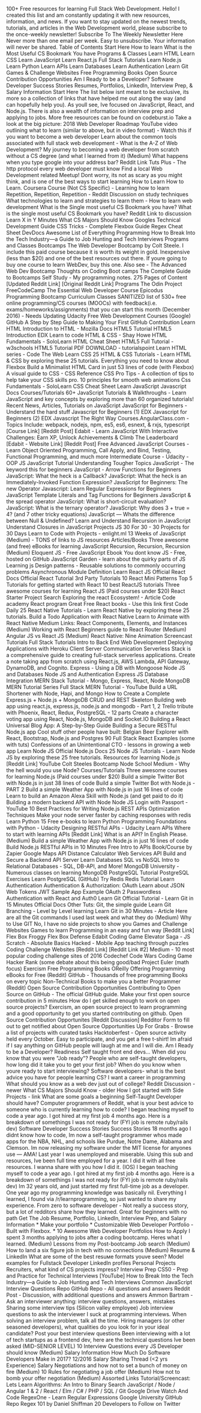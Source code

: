 100+ Free resources for learning Full Stack Web Development. Hello! I created this list and am constantly updating it with new resources, information, and news. If you want to stay updated on the newest trends, tutorials, and articles in the Web Development world, please subscribe to the once-weekly newsletter! Subscribe To The Weekly Newsletter Here Never more than one email per week. Easy to unsubscribe. Your information will never be shared. Table of Contents Start Here How to learn What is the Most Useful CS Bookmark You have Programs & Classes Learn HTML Learn CSS Learn JavaScript Learn React.js Full Stack Tutorials Learn Node.js Learn Python Learn APIs Learn Databases Learn Authentication Learn Git Games & Challenge Websites Free Programming Books Open Source Contribution Opportunities Am I Ready to be a Developer? Software Developer Success Stories Resumes, Portfolios, LinkedIn, Interview Prep, & Salary Information Start Here The list below isnt meant to be exclusive, its more so a collection of links that have helped me out along the way (and can hopefully help you). As youll see, Ive focused on JavaScript, React, and Node.js. There is also a wealth of information on interview prep and applying to jobs. More free resources can be found on codeburst.io Take a look at the big picture: 2018 Web Developer Roadmap YouTube video outlining what to learn (similar to above, but in video format) - Watch this if you want to become a web developer Learn about the common tools associated with full stack web development - What is the A-Z of Web Development? My journey to becoming a web developer from scratch without a CS degree (and what I learned from it) (Medium) What happens when you type google into your address bar? Reddit Link Tuts Plus - The http protocol every web developer must know Find a local Web Development related Meetup! Dont worry, its not as scary as you might think, and is one of the best ways to start learning How to Learn How to Learn. Coursera Course (Not CS Specific) - Learning how to learn Repetition, Repetition, Repetition - Reddit Discussion on study techniques What technologies to learn and strategies to learn them - How to learn web development What is the Single most useful CS Bookmark you have? What is the single most useful CS Bookmark you have? Reddit Link to discussion Learn X in Y Minutes What CS Majors Should Know Googles Technical Development Guide CSS Tricks - Complete Flexbox Guide Regex Cheat Sheet DevDocs Awesome List of Everything Programming How to Break Into the Tech Industry—a Guide to Job Hunting and Tech Interviews Programs and Classes Bootcamps The Web Developer Bootcamp by Colt Steele. I include this paid course because it is worth its weight in gold. Inexpensive (less than $20) and one of the best resources out there. If youre going to buy one course to learn WebDev, buy this one. Also see - The Advanced Web Dev Bootcamp Thoughts on Coding Boot camps The Complete Guide to Bootcamps Self Study - My programming notes. 275 Pages of Content [Updated Reddit Link] [Original Reddit Link] Programs The Odin Project FreeCodeCamp The Essential Web Developer Course Epicodus Programming Bootcamp Curriculum Classes SANITIZED list of 530+ free online programming/CS courses (MOOCs) with feedback(i.e. exams/homeworks/assignments) that you can start this month (December 2016) - Needs Updating Udacity Free Web Development Courses (Google) GitHub A Step by Step Guide to Making Your First GitHub Contribution Learn HTML Introduction to HTML - Mozilla Docs HTML5 Tutorial HTML5 Introduction EDX Learn to code HTML & CSS - Shay Howe HTML Fundamentals - SoloLearn HTML Cheat Sheet HTML5 Full Tutorial - w3schools HTML5 Tutorial PDF DOWNLOAD - tutorialspoint Learn HTML series - Code The Web Learn CSS 25 HTML & CSS Tutorials - Learn HTML & CSS by exploring these 25 tutorials. Everything you need to know about Flexbox Build a Minimalist HTML Card in just 53 lines of code (with Flexbox) A visual guide to CSS - CSS Reference CSS Pro Tips - A collection of tips to help take your CSS skills pro. 10 principles for smooth web animations Css Fundamentals - SoloLearn CSS Cheat Sheet Learn JavaScript Javascript Docs Courses/Tutorials 60+ JavaScript Tutorials & Walkthroughs - Learn JavaScript and key concepts by exploring more than 60 organized tutorials! Recent News, Articles, Tutorials on JavaScript JavaScript for Beginners - Understand the hard stuff Javascript for Beginners (1) EDX Javascript for Beginners (2) EDX Javascript The Right Way Courses.AngularClass.com - Topics Include: webpack, nodejs, npm, es5, es6, esnext, & rxjs, typescript [Course Link] [Reddit Post] Edabit - Learn JavaScript With Interactive Challenges: Earn XP, Unlock Achievements & Climb The Leaderboard [Edabit - Website Link] [Reddit Post] Free Advanced JavaScript Courses - Learn Object Oriented Programming, Call Apply, and Bind, Testing, Functional Programming, and much more Intermediate Course - Udacity - OOP JS JavaScript Tutorial Understanding Tougher Topics JavaScript - The keyword this for beginners JavaScript - Arrow Functions for Beginners JavaScript: What the heck is a Callback? JavaScript: What the heck is an Immediately-Invoked Function Expression? JavaScript for Beginners: The new Operator Javascript: Learn Regular Expressions for Beginners JavaScript Template Literals and Tag Functions for Beginners JavaScript & the spread operator JavaScript: What is short-circuit evaluation? JavaScript: What is the ternary operator? JavaScript: Why does 3 + true = 4? (and 7 other tricky equations) JavaScript — Whats the difference between Null & Undefined? Learn and Understand Recursion in JavaScript Understand Closures in JavaScript Projects JS 30 For 30 - 30 Projects for 30 Days Learn to Code with Projects - enlight.ml 13 Weeks of JavaScript (Medium) - TONS of links to JS resources Articles/Books Three awesome (and free) eBooks for learning JavaScript Recursion, Recursion, Recursion (Medium) Eloquent JS - Free JavaScript Ebook You dont know JS - Free, hosted on GitHub JavaScript Garden - learn about the quirky parts of JS Learning js Design patterns - Reusable solutions to commonly occurring problems Asynchronous Module Definition Learn React JS Official React Docs Official React Tutorial 3rd Party Tutorials 10 React Mini Patterns Top 5 Tutorials for getting started with React 10 best ReactJS tutorials Three awesome courses for learning React JS (Paid courses under $20) React Starter Project Search Exploring the react Ecosystem! - Article Code academy React program Great Free React books - Use this link first Code Daily 25 React Native Tutorials - Learn React Native by exploring these 25 tutorials. Build a Todo Application with React Native Learn to Animate with React Native Medium Links: React Components, Elements, and Instances (Medium) Working with React Beginners guide to React Router (Medium) Angular JS vs React JS (Medium) React Native: Nine Animation Screencast Tutorials Full Stack Tutorials Intro to Back End Web Development Deploying Applications with Heroku Client Server Communication Serverless Stack is a comprehensive guide to creating full-stack serverless applications. Create a note taking app from scratch using React.js, AWS Lambda, API Gateway, DynamoDB, and Cognito. Express - Using a DB with Mongoose Node JS and Databases Node JS and Authentication Express JS Database Integration MERN Stack Tutorial - Mongo, Express, React, Node MongoDB MERN Tutorial Series Full Stack MERN Tutorial - YouTube Build a URL Shortener with Node, Hapi, and Mongo How to Create a Complete Express.js + Node.js + MongoDB CRUD and REST Skeleton Building web app using react.js, express.js, node.js and mongodb - Part 1, 2 Trello tribute with Phoenix, React, Redux, PostgreSQL - 12 parts Create a character voting app using React, Node.js, MongoDB and Socket.IO Building a React Universal Blog App: A Step-by-Step Guide Building a Secure RESTful Node.js app Cool stuff other people have built: Belgian Beer Explorer with React, Bootstrap, Node.js and Postgres 90 Full Stack React Examples (some with tuts) Confessions of an Unintentional CTO - lessons in growing a web app Learn Node JS Official Node.js Docs 25 Node JS Tutorials - Learn Node JS by exploring these 25 free tutorials. Resources for learning Node.js [Reddit Link] YouTube Colt Steeles Bootcamp Node School Medium - Why the hell would you use Node? Courses/Tutorials Three awesome courses for learning Node.js (Paid courses under $20) Build a simple Twitter Bot with Node.js in just 38 lines of code Build a simple Twitter Bot with Node.js - PART 2 Build a simple Weather App with Node.js in just 16 lines of code Learn to build an Amazon Alexa Skill with Node.js (and get paid to do it) Building a modern backend API with Node Node JS Login with Passport - YouTube 10 Best Practices for Writing Node.js REST APIs Optimization Techniques Make your node server faster by caching responses with redis Learn Python 15 Free e-books to learn Python Programming Foundations with Python - Udacity Designing RESTful APIs - Udacity Learn APIs Where to start with learning APIs [Reddit Link] What is an API? In English Please. (Medium) Build a simple Weather App with Node.js in just 16 lines of code Build Node.js RESTful APIs in 10 Minutes Free Intro to APIs Book/Course by Zapier Google Maps API Distance Calculator Web Services API Build and Secure a Backend API Server Learn Databases SQL vs NoSQL Intro to Relational Databases - SQL, DB-API, and More! MongoDB University - Numerous classes on learning MongoDB PostgreSQL Tutorial PostgreSQL Exercises Learn PostgreSQL (GitHub) Try Redis Redis Tutorial Learn Authentication Authentication & Authorization: OAuth Learn about JSON Web Tokens JWT Sample App Example OAuth 2 Passwordless Authentication with React and Auth0 Learn Git Official Tutorial - Learn Git in 15 Minutes Official Docs Other Tuts: Git, the simple guide Learn Git Branching - Level by Level learning Learn Git in 30 Minutes - Article Here are all the Git commands I used last week and what they do (Medium) Why to Use GIT No, I have no side projects to show you Games and Challenge Websites Games to learn Programming in an easy and fun way [Reddit Link] Flex Box Froggy Flex Box Defense Edabit Coding Game Elevator Saga - JS Scratch - Absolute Basics Hacked - Mobile App teaching through puzzles Coding Challenge Websites [Reddit Link] [Reddit Link #2] Medium - 10 most popular coding challenge sites of 2016 Codechef Code Wars Coding Game Hacker Rank (some debate about this being good/bad Project Euler (math focus) Exercism Free Programming Books OReilly Offering Programming eBooks for Free (Reddit) GitHub - Thousands of free programming Books on every topic Non-Technical Books to make you a better Programmer (Reddit) Open Source Contribution Opportunities Contributing to Open Source on GitHub - The official GitHub guide. Make your first open source contribution in 5 minutes How do I get skilled enough to work on open source projects? Exercism, an open source project to learn programming and a good opportunity to get you started contributing on github. Open Source Contribution Opportunites [Reddit Discussion] Redditor Form to fill out to get notified about Open Source Opportunities Up For Grabs - Browse a list of projects with curated tasks Hacktoberfest - Open source activity held every October. Easy to participate, and you get a free t-shirt! Im afraid if I say anything on GitHub people will laugh at me and I will die. Am I Ready to be a Developer? Readiness Self taught front end devs... When did you know that you were "Job ready"? People who are self-taught developers, how long did it take you to get your first job? When do you know when youre ready to start interviewing? Software developers- what is the best advice you have for people learning CS? I want a career in programming What should you know as a web dev just out of college? Reddit Discussion - newer What CS Majors Should Know - older How I got started with Side Projects - link What are some goals a beginning Self-Taught Developer should have? Computer programmers of Reddit, what is your best advice to someone who is currently learning how to code? I began teaching myself to code a year ago. I got hired at my first job 4 months ago. Here is a breakdown of somethings I was not ready for (FYI job is remote ruby/rails dev) Software Developer Success Stories Success Stories 18 months ago I didnt know how to code, Im now a self-taught programmer whos made apps for the NBA, NHL, and schools like Purdue, Notre Dame, Alabama and Clemson. Im now releasing my software under the MIT license for anyones use — AMA! Last year I was unemployed and miserable. Using this sub and resources, Ive been full time employed for a year. I did it with all free resources. I wanna share with you how I did it. (IOS) I began teaching myself to code a year ago. I got hired at my first job 4 months ago. Here is a breakdown of somethings I was not ready for (FYI job is remote ruby/rails dev) Im 32 years old, and just started my first full-time job as a developer. One year ago my programming knowledge was basically nil. Everything I learned, I found via /r/learnprogramming, so just wanted to share my experience. From zero to software developer - Not really a success story, but a lot of redditors share how they learned. Great for beginners with no path Get The Job Resume, Portfolio, LinkedIn, Interview Prep, and Salary Information * Make your portfolio * Customizable Web Developer Portfolio - Built with Flexbox. * 10 Awesome Web Developer Portfolios How to Apply I spent 3 months applying to jobs after a coding bootcamp. Heres what I learned. (Medium) Lessons from my Post-bootcamp Job search (Medium) How to land a six figure job in tech with no connections (Medium) Resume & LinkedIn What are some of the best resuмe formats youve seen? Model examples for Fullstack Developer LinkedIn profiles Personal Projects Recruiters, what kind of CS projects impress? Interview Prep CS50 - Prep and Practice for Technical Interviews [YouTube] How to Break Into the Tech Industry—a Guide to Job Hunting and Tech Interviews Common JavaScript Interview Questions Repo GitHub Repo - All questions and answers Reddit Post - Discussion, with additional questions and answers Ammon Bartram - Ask an interviewer anything: interview questions, answers, mistakes Sharing some interview tips (Silicon valley employee) Job interview questions to ask the interviewer I suck at programming interviews. When solving an interview problem, talk all the time. Hiring managers (or other seasoned developers), what qualities do you look for in your ideal candidate? Post your best interview questions Been interviewing with a lot of tech startups as a frontend dev, here are the technical questions Ive been asked (MID-SENIOR LEVEL) 10 Interview Questions every JS Developer should know (Medium) Salary Information How Much Do Software Developers Make in 2017? 12/2016 Salary Sharing Thread (<2 yrs Experience) Salary Negotiations and how not to set a bunch of money on fire (Medium) 10 Rules for negotiating a job offer (Medium) How not to bomb your offer negotiation (Medium) Assorted Links Tutorial/Screencast: Lets Learn Algorithms: An Intro to Binary Search JavaScript / Node / Angular 1 & 2 / React / Elm / C# / PHP / SQL / Git Google Drive Watch And Code RegexOne - Learn Regular Expressions Google University GitHub Repo Regex 101 by Daniel Shiffman 20 Developers to Follow on Twitter